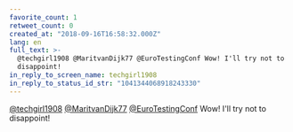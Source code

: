 ```yaml
---
favorite_count: 1
retweet_count: 0
created_at: "2018-09-16T16:58:32.000Z"
lang: en
full_text: >-
  @techgirl1908 @MaritvanDijk77 @EuroTestingConf Wow! I'll try not to
  disappoint!
in_reply_to_screen_name: techgirl1908
in_reply_to_status_id_str: "1041344068918243330"
---
```


[@techgirl1908](https://twitter.com/techgirl1908)
[@MaritvanDijk77](https://twitter.com/MaritvanDijk77)
[@EuroTestingConf](https://twitter.com/EuroTestingConf) Wow! I'll try not to
disappoint!
